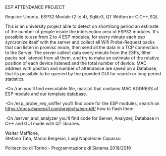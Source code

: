 ESP ATTENDANCE PROJECT

Require: Ubuntu, ESP32 Module (2 to 4), Sqlite3, QT
Written in: C,C++,SQL

This is an university project able to detect on short/long period an estimate of the number of people inside the intersection area of ESP32 modules. 
It's possibile to use from 2 to 4 ESP modules, for every minute each esp syncronize itself with the server and collect all Wifi Probe-Request packs that can listen in promisc mode, then send all the data in a TCP connection to the Server. 
The server collect data every minute from the ESPs, filter packs not listened from all them, and try to make an estimate of the relative position of each device listened and the total number of device. MAC address with position and number of attendance are saved on a Database, that its possibile to be queried by the provided GUI for search or long period statistics.

-On /run you'll find executable file, mac.txt that contains MAC ADDRESS of ESP module and our template database.

-On /esp_probe_req_sniffer you'll find code for the ESP modules, search on https://docs.espressif.com/projects/esp-idf/ how to flash them.

-On /server_and_analyzer you'll find code for Server, Analyzer, Database in C++ and GUI made with QT libraries. 


Walter Maffione,  
Stefano Tata, 
Marco Bergesio, 
Luigi Napoleone Capasso


Politecnico di Torino - Programmazione di Sistema 2018/2019
